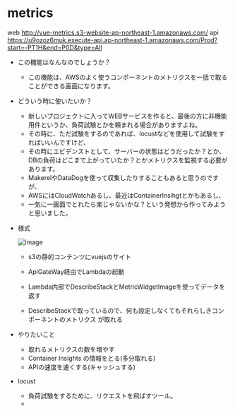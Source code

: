 # metrics

web
http://vue-metrics.s3-website-ap-northeast-1.amazonaws.com/
api
https://u9ozoz6muk.execute-api.ap-northeast-1.amazonaws.com/Prod?start=-PT1H&end=P0D&type=All

- この機能はなんなのでしょうか？

  - この機能は、AWSのよく使うコンポーネントのメトリクスを一括で取ることができる画面になります。

- どういう時に使いたいか？

  - 新しいプロジェクトに入ってWEBサービスを作ると、最後の方に非機能用件というか、負荷試験とかを頼まれる場合がありますよね。
  - その時に、ただ試験をするのであれば、locustなどを使用して試験をすればいいんですけど、
  - その時にエビデンストとして、サーバーの状態はどうだったか？とか、DBの負荷はどこまで上がっていたか？とかメトリクスを監視する必要があります。
  - MakerelやDataDogを使って収集したりすることもあると思うのですが、
  - AWSにはCloudWatchあるし、最近はContainerInsihgtとかもあるし、
  - 一気に一画面でとれたら楽じゃないかな？という発想から作ってみようと思いました。

- 様式

  ![image](https://user-images.githubusercontent.com/54279162/119360810-f8a49380-bce5-11eb-9b93-60e1c780c6e9.png)

  - s3の静的コンテンツにvuejsのサイト
  - ApiGateWay経由でLambdaの起動
  - Lambda内部でDescribeStackとMetricWidgetImageを使ってデータを返す

  - DescribeStackで取っているので、何も設定しなくてもそれらしきコンポーネントのメトリクス が取れる

- やりたいこと
  - 取れるメトリクスの数を増やす
  - Container Insights の情報をとる(多分取れる)
  - APIの速度を速くする(キャッシュする)

- locust
  - 負荷試験をするために、リクエストを飛ばすツール。
  -  

